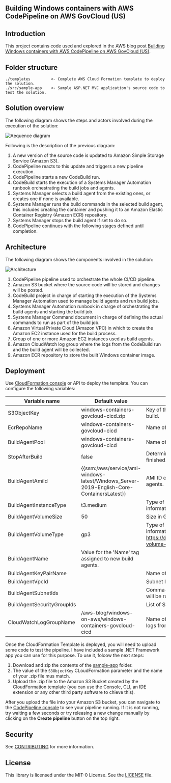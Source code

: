 ## Building Windows containers with AWS CodePipeline on AWS GovCloud (US) 

## Introduction

This project contains code used and explored in the AWS blog post [Building Windows containers with AWS CodePipeline on AWS GovCloud (US)](https://aws.amazon.com/blogs/modernizing-with-aws/building-windows-containers-with-aws-codepipeline-on-aws-govcloud-us/).

## Folder structure

```
./templates         <- Complete AWS Cloud Formation template to deploy the solution.
./src/sample-app    <- Sample ASP.NET MVC application's source code to test the solution.
```

## Solution overview

The following diagram shows the steps and actors involved during the execution of the solution:

![Aequence diagram](./docs/sequence.jpg)

Following is the description of the previous diagram:

1.	A new version of the source code is updated to Amazon Simple Storage Service (Amazon S3).
2.	CodePipeline reacts to this update and triggers a new pipeline execution.
3.	CodePipeline starts a new CodeBuild run.
4.	CodeBuild starts the execution of a Systems Manager Automation runbook orchestrating the build jobs and agents.
5.	Systems Manager selects a build agent from the existing ones, or creates one if none is available.
6.	Systems Manager runs the build commands in the selected build agent, this includes creating the container and pushing it to an Amazon Elastic Container Registry (Amazon ECR) repository.
7.	Systems Manager stops the build agent if set to do so.
8.	CodePipeline continues with the following stages defined until completion.

## Architecture

The following diagram shows the components involved in the solution:

![Architecture](./docs/architecture.jpg)

1.	CodePipeline pipeline used to orchestrate the whole CI/CD pipeline.
2.	Amazon S3 bucket where the source code will be stored and changes will be posted.
3.	CodeBuild project in charge of starting the execution of the Systems Manager Automation used to manage build agents and run build jobs.
4.	Systems Manager Automation runbook in charge of orchestrating the build agents and starting the build job.
5.	Systems Manager Command document in charge of defining the actual commands to run as part of the build job.
6.	Amazon Virtual Private Cloud (Amazon VPC) in which to create the Amazon EC2 instance used for the build process.
7.	Group of one or more Amazon EC2 instances used as build agents.
8.	Amazon CloudWatch log group where the logs from the CodeBuild run and the build agent will be collected.
9.	Amazon ECR repository to store the built Windows container image.

## Deployment

Use [CloudFormation console](https://console.aws.amazon.com/cloudformation) or API to deploy the template. You can configure the following variables:

| Variable name | Default value | Description |
|---------------|---------|-------------|
| S3ObjectKey | windows-containers-govcloud-cicd.zip  | Key of the Amazon S3 object containing the source code to build. |
| EcrRepoName |  windows-containers-govcloud-cicd | Name of the target Amazon ECR repository. |
| BuildAgentPool | windows-containers-govcloud-cicd | Name of the agent pool to use. |
| StopAfterBuild | false | Determines if build agents are stopped after a build job has finished. |
| BuildAgentAmiId | {{ssm:/aws/service/ami-windows-latest/Windows_Server-2019-English-Core-ContainersLatest}} | AMI ID or SSM parameter expression used for new build agents. |
| BuildAgentInstanceType | t3.medium | Type of EC2 instance used for new build agents. For more information, see https://aws.amazon.com/ec2/instance-types. |
| BuildAgentVolumeSize | 50 | Size in GBs for the EBS volume attached to new build agents. |
| BuildAgentVolumeType | gp3 | Type of EBS volume attached to new build agents. For more information, see https://docs.aws.amazon.com/AWSEC2/latest/UserGuide/ebs-volume-types.html. |
| BuildAgentName | Value for the 'Name' tag assigned to new build agents. |
| BuildAgentKeyPairName |  | Name of the key pair used for new build agents. |
| BuildAgentVpcId |  | Subnet ID in which new build agents will run. |
| BuildAgentSubnetIds |  | Comma-separated list of Subnet IDs in which the Build Agent will be run. |
| BuildAgentSecurityGroupIds |  | List of Security Group IDs to attach to new build agents. |
| CloudWatchLogGroupName |  /aws-blog/windows-on-aws/windows-containers-govcloud-cicd | Name of the Amazon CloudWatch log group where to collect logs from CodeBuild and the build agents. |


Once the CloudFormation Template is deployed, you will need to upload some code to test the pipeline. I have included a sample .NET Framework app you can use for this purpose. To use it, foloow the next steps:

1. Download  and zip the contents of the [sample-app](./src/sample-app/) folder.
2. The value of the `S3ObjectKey` CLoudFormation parameter and the name of your .zip file mus match.
3. Upload the .zip file to the Amazon S3 Bucket created by the CloudFormation template (you can use the Console, CLI, an IDE extension or any other third party software to chieve this).

After you upload the file into your Amazon S3 bucket, you can navigate to the [CodePipeline console](https://console.aws.amazon.com/codesuite/codepipeline/pipeline) to see your pipeline running. If it is not running, try waiting a few seconds or try releasing a new change manually by clicking on the **Create pipeline** button on the top right.

## Security

See [CONTRIBUTING](CONTRIBUTING.md#security-issue-notifications) for more information.

## License

This library is licensed under the MIT-0 License. See the [LICENSE](./LICENSE) file.
